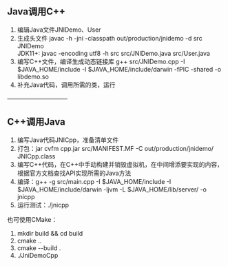 ## Java调用C++ ##
1. 编辑Java文件JNIDemo、User
2. 生成头文件 javac -h -jni -classpath out/production/jnidemo -d src JNIDemo  
   JDK11+: javac -encoding utf8 -h src src/JNIDemo.java src/User.java
3. 编写C++文件，编译生成动态链接库 g++ src/JNIDemo.cpp -I $JAVA_HOME/include -I $JAVA_HOME/include/darwin -fPIC -shared -o libdemo.so
4. 补充Java代码，调用所需的类，运行

——————————
## C++调用Java ##
1. 编写Java代码JNICpp，准备清单文件
2. 打包：jar cvfm cpp.jar src/MANIFEST.MF -C out/production/jnidemo/ JNICpp.class
3. 编写C++代码，在C++中手动构建并销毁虚拟机，在中间增添要实现的内容，根据官方文档查找API实现所需的Java方法
4. 编译：g++ -g src/main.cpp -I $JAVA_HOME/include -I $JAVA_HOME/include/darwin -ljvm -L $JAVA_HOME/lib/server/ -o jnicpp
5. 运行测试：./jnicpp

也可使用CMake：
1. mkdir build && cd build
2. cmake ..
3. cmake --build .
4. ./JniDemoCpp